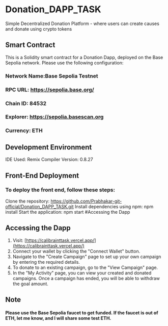 # Donation_DAPP_TASK
Simple Decentralized Donation Platform - where users can create causes and donate using crypto tokens
## Smart Contract
This is a Solidity smart contract for a Donation Dapp, deployed on the Base Sepolia network. Please use the following configuration:

### Network Name:Base Sepolia Testnet
### RPC URL: https://sepolia.base.org/
### Chain ID: 84532
### Explorer: https://sepolia.basescan.org
### Currency: ETH
## Development Environment
IDE Used: Remix
Compiler Version: 0.8.27
## Front-End Deployment
### To deploy the front end, follow these steps:
Clone the repository:
https://github.com/Prabhakar-git-official/Donation_DAPP_TASK.git
Install dependencies using npm:
npm install
Start the application:
npm start
#Accessing the Dapp
## Accessing the Dapp

1. Visit: [https://calibrainttask.vercel.app/](https://calibrainttask.vercel.app/)
2. Connect your wallet by clicking the "Connect Wallet" button.
3. Navigate to the "Create Campaign" page to set up your own campaign by entering the required details.
4. To donate to an existing campaign, go to the "View Campaign" page.
5. In the "My Activity" page, you can view your created and donated campaigns. Once a campaign has ended, you will be able to withdraw the goal amount.

## Note
#### Please use the Base Sepolia faucet to get funded. If the faucet is out of ETH, let me know, and I will share some test ETH.
